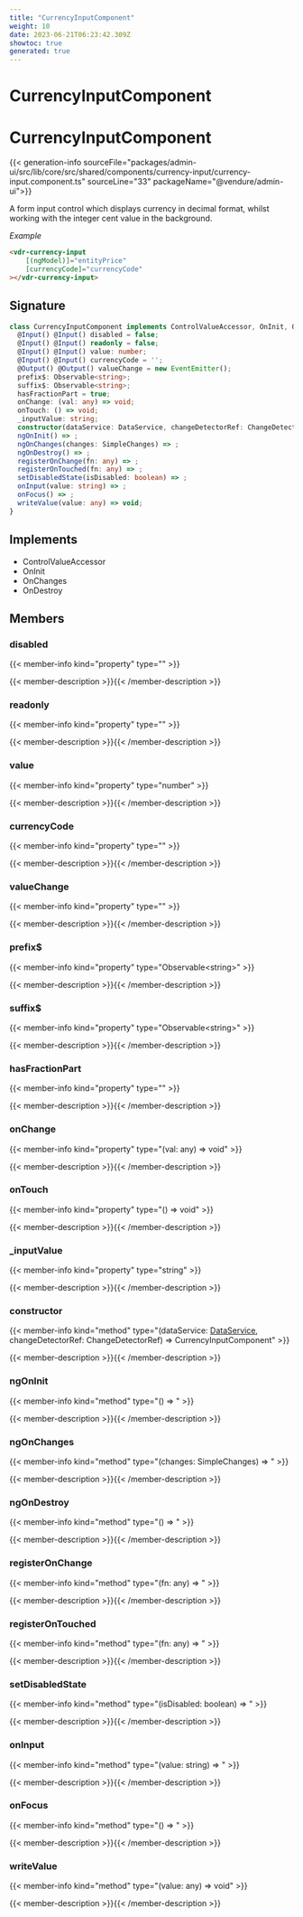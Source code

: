 ```yaml
---
title: "CurrencyInputComponent"
weight: 10
date: 2023-06-21T06:23:42.309Z
showtoc: true
generated: true
---
```

<!-- This file was generated from the Vendure source. Do not modify. Instead, re-run the "docs:build" script -->

# CurrencyInputComponent
<div class="symbol">


# CurrencyInputComponent

{{< generation-info sourceFile="packages/admin-ui/src/lib/core/src/shared/components/currency-input/currency-input.component.ts" sourceLine="33" packageName="@vendure/admin-ui">}}

A form input control which displays currency in decimal format, whilst working
with the integer cent value in the background.

*Example*

```HTML
<vdr-currency-input
    [(ngModel)]="entityPrice"
    [currencyCode]="currencyCode"
></vdr-currency-input>
```

## Signature

```TypeScript
class CurrencyInputComponent implements ControlValueAccessor, OnInit, OnChanges, OnDestroy {
  @Input() @Input() disabled = false;
  @Input() @Input() readonly = false;
  @Input() @Input() value: number;
  @Input() @Input() currencyCode = '';
  @Output() @Output() valueChange = new EventEmitter();
  prefix$: Observable<string>;
  suffix$: Observable<string>;
  hasFractionPart = true;
  onChange: (val: any) => void;
  onTouch: () => void;
  _inputValue: string;
  constructor(dataService: DataService, changeDetectorRef: ChangeDetectorRef)
  ngOnInit() => ;
  ngOnChanges(changes: SimpleChanges) => ;
  ngOnDestroy() => ;
  registerOnChange(fn: any) => ;
  registerOnTouched(fn: any) => ;
  setDisabledState(isDisabled: boolean) => ;
  onInput(value: string) => ;
  onFocus() => ;
  writeValue(value: any) => void;
}
```
## Implements

 * ControlValueAccessor
 * OnInit
 * OnChanges
 * OnDestroy


## Members

### disabled

{{< member-info kind="property" type=""  >}}

{{< member-description >}}{{< /member-description >}}

### readonly

{{< member-info kind="property" type=""  >}}

{{< member-description >}}{{< /member-description >}}

### value

{{< member-info kind="property" type="number"  >}}

{{< member-description >}}{{< /member-description >}}

### currencyCode

{{< member-info kind="property" type=""  >}}

{{< member-description >}}{{< /member-description >}}

### valueChange

{{< member-info kind="property" type=""  >}}

{{< member-description >}}{{< /member-description >}}

### prefix$

{{< member-info kind="property" type="Observable&#60;string&#62;"  >}}

{{< member-description >}}{{< /member-description >}}

### suffix$

{{< member-info kind="property" type="Observable&#60;string&#62;"  >}}

{{< member-description >}}{{< /member-description >}}

### hasFractionPart

{{< member-info kind="property" type=""  >}}

{{< member-description >}}{{< /member-description >}}

### onChange

{{< member-info kind="property" type="(val: any) =&#62; void"  >}}

{{< member-description >}}{{< /member-description >}}

### onTouch

{{< member-info kind="property" type="() =&#62; void"  >}}

{{< member-description >}}{{< /member-description >}}

### _inputValue

{{< member-info kind="property" type="string"  >}}

{{< member-description >}}{{< /member-description >}}

### constructor

{{< member-info kind="method" type="(dataService: <a href='/admin-ui-api/providers/data-service#dataservice'>DataService</a>, changeDetectorRef: ChangeDetectorRef) => CurrencyInputComponent"  >}}

{{< member-description >}}{{< /member-description >}}

### ngOnInit

{{< member-info kind="method" type="() => "  >}}

{{< member-description >}}{{< /member-description >}}

### ngOnChanges

{{< member-info kind="method" type="(changes: SimpleChanges) => "  >}}

{{< member-description >}}{{< /member-description >}}

### ngOnDestroy

{{< member-info kind="method" type="() => "  >}}

{{< member-description >}}{{< /member-description >}}

### registerOnChange

{{< member-info kind="method" type="(fn: any) => "  >}}

{{< member-description >}}{{< /member-description >}}

### registerOnTouched

{{< member-info kind="method" type="(fn: any) => "  >}}

{{< member-description >}}{{< /member-description >}}

### setDisabledState

{{< member-info kind="method" type="(isDisabled: boolean) => "  >}}

{{< member-description >}}{{< /member-description >}}

### onInput

{{< member-info kind="method" type="(value: string) => "  >}}

{{< member-description >}}{{< /member-description >}}

### onFocus

{{< member-info kind="method" type="() => "  >}}

{{< member-description >}}{{< /member-description >}}

### writeValue

{{< member-info kind="method" type="(value: any) => void"  >}}

{{< member-description >}}{{< /member-description >}}


</div>
